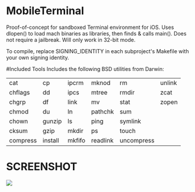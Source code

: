 MobileTerminal
=============

Proof-of-concept for sandboxed Terminal environment for iOS. Uses dlopen() to load mach binaries as libraries, then finds & calls main(). Does not require a jailbreak. Will only work in 32-bit mode.

To compile, replace SIGNING_IDENTITY in each subproject's Makefile with your own signing identity.

#Included Tools
Includes the following BSD utilities from Darwin:

| | | | | | |
| --- | --- | --- | --- | --- | --- |
| cat | cp | ipcrm | mknod | rm | unlink |
| chflags | dd | ipcs | mtree | rmdir | zcat |
| chgrp | df | link | mv | stat | zopen |
| chmod | du | ln | pathchk | sum |
| chown | gunzip | ls | ping | symlink |
| cksum | gzip | mkdir | ps | touch |
| compress | install | mkfifo | readlink | uncompress |


SCREENSHOT
=============

[![](http://hccdata.s3.amazonaws.com/gh_mobileterm_1.jpg)](http://hccdata.s3.amazonaws.com/gh_mobileterm_1.jpg)
